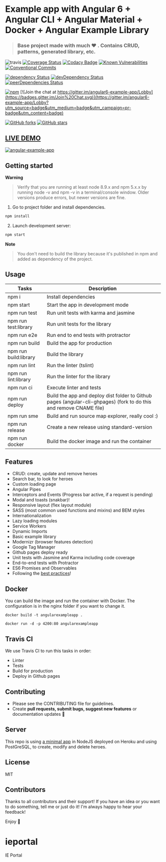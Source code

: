 # Example app with Angular 6 + Angular CLI + Angular Material + Docker + Angular Example Library

> ### Base project made with much  :heart: . Contains CRUD, patterns, generated library, etc.

![travis](https://travis-ci.org/Ismaestro/angular6-example-app.svg?branch=master)
[![Coverage Status](https://coveralls.io/repos/github/Ismaestro/angular6-example-app/badge.svg?branch=master)](https://coveralls.io/github/Ismaestro/angular6-example-app?branch=master)
[![Codacy Badge](https://api.codacy.com/project/badge/Grade/9d190a60fc864060ac054ba17a4e92e4)](https://www.codacy.com/app/Ismaestro/angular6-example-app?utm_source=github.com&utm_medium=referral&utm_content=Ismaestro/angular6-example-app&utm_campaign=badger)
[![Known Vulnerabilities](https://snyk.io/test/github/ismaestro/angular6-example-app/badge.svg)](https://snyk.io/test/github/ismaestro/angular6-example-app)
[![Conventional Commits](https://img.shields.io/badge/Conventional%20Commits-1.0.0-yellow.svg)](https://conventionalcommits.org)

[![dependency Status](https://david-dm.org/ismaestro/angular6-example-app.svg)](https://david-dm.org/ismaestro/angular6-example-app#info=dependencies)
[![devDependency Status](https://david-dm.org/ismaestro/angular6-example-app/dev-status.svg)](https://david-dm.org/ismaestro/angular6-example-app#info=devDependencies)
[![peerDependencies Status](https://david-dm.org/ismaestro/angular6-example-app/peer-status.svg)](https://david-dm.org/ismaestro/angular6-example-app?type=peer)

[![npm](https://img.shields.io/badge/demo-online-brightgreen.svg)](http://angularexampleapp.com/)
[![Join the chat at https://gitter.im/angular6-example-app/Lobby](https://badges.gitter.im/Join%20Chat.svg)](https://gitter.im/angular6-example-app/Lobby?utm_source=badge&utm_medium=badge&utm_campaign=pr-badge&utm_content=badge)

[![GitHub forks](https://img.shields.io/github/forks/ismaestro/angular6-example-app.svg?style=social&label=Fork)](https://github.com/ismaestro/angular6-example-app/fork)
[![GitHub stars](https://img.shields.io/github/stars/ismaestro/angular6-example-app.svg?style=social&label=Star)](https://github.com/ismaestro/angular6-example-app)

## [LIVE DEMO](http://angularexampleapp.com/)

[![angular-example-app](http://thumbsnap.com/i/aIpN07i3.png?0812)](http://angularexampleapp.com/)

## Getting started

**Warning**

> Verify that you are running at least node 8.9.x and npm 5.x.x by running node -v and npm -v in a terminal/console window. Older versions produce errors, but newer versions are fine.

1. Go to project folder and install dependencies.
 ```bash
 npm install
 ```

2. Launch development server:
 ```bash
 npm start
 ```

**Note**

> You don't need to build the library because it's published in npm and added as dependency of the project.

## Usage

Tasks                    | Description
-------------------------|---------------------------------------------------------------------------------------
npm i                    | Install dependencies
npm start                | Start the app in development mode
npm run test             | Run unit tests with karma and jasmine
npm run test:library     | Run unit tests for the library
npm run e2e              | Run end to end tests with protractor
npm run build            | Build the app for production
npm run build:library    | Build the library
npm run lint             | Run the linter (tslint)
npm run lint:library     | Run the linter for the library
npm run ci               | Execute linter and tests
npm run deploy           | Build the app and deploy dist folder to Github pages (angular-cli-ghpages) (fork to do this and remove CNAME file)
npm run sme              | Build and run source map explorer, really cool :)
npm run release          | Create a new release using standard-version
npm run docker           | Build the docker image and run the container

## Features

* CRUD: create, update and remove heroes
* Search bar, to look for heroes
* Custom loading page
* Angular Pipes
* Interceptors and Events (Progress bar active, if a request is pending)
* Modal and toasts (snakbar)!
* Responsive layout (flex layout module)
* SASS (most common used functions and mixins) and BEM styles
* Internationalization
* Lazy loading modules
* Service Workers
* Dynamic Imports
* Basic example library
* Modernizr (browser features detection)
* Google Tag Manager
* Github pages deploy ready
* Unit tests with Jasmine and Karma including code coverage
* End-to-end tests with Protractor
* ES6 Promises and Observables
* Following the [best practices](https://angular.io/guide/styleguide)!

## Docker

You can build the image and run the container with Docker. The configuration is in the nginx folder if you want to change it.

`docker build -t angularexampleapp .`

`docker run -d -p 4200:80 angularexampleapp`

## Travis CI

We use Travis CI to run this tasks in order:
* Linter
* Tests
* Build for production
* Deploy in Github pages

## Contributing

- Please see the CONTRIBUTING file for guidelines.
- Create **pull requests, submit bugs, suggest new features** or documentation updates :wrench:

## Server

This repo is using [a minimal app](https://github.com/Ismaestro/nodejs-example-app) in NodeJS deployed on Heroku and using PostGreSQL, to create, modify and delete heroes.

## License

MIT

## Contributors

Thanks to all contributors and their support! 
If you have an idea or you want to do something, tell me or just do it!
I'm always happy to hear your feedback!

Enjoy :metal:
# ieportal
IE Portal
